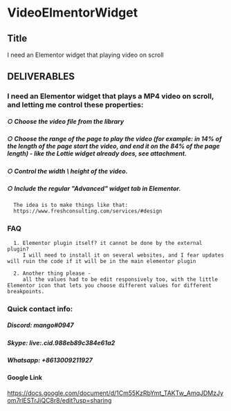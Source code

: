 # VideoElmentorWidget


## Title
  I need an Elementor widget that playing video on scroll
## DELIVERABLES

  ### I need an Elementor widget that plays a MP4 video on scroll, and letting me control these properties:
  ##### ○ Choose the video file from the library
  ##### ○ Choose the range of the page to play the video (for example: in 14% of the length of the page start the video, and end it on the 84% of the page length) - like the Lottie widget already does, see attachment.
  ##### ○ Control the width \ height of the video.
  ##### ○ Include the regular "Advanced" widget tab in Elementor.

      The idea is to make things like that:
      https://www.freshconsulting.com/services/#design

  ### FAQ
      1. Elementor plugin itself? it cannot be done by the external plugin? 
         I will need to install it on several websites, and I fear updates will ruin the code if it will be in the main elementor plugin

      2. Another thing please - 
         all the values had to be edit responsively too, with the little Elementor icon that lets you choose different values for different breakpoints.
 
 
### Quick contact info:
##### Discord: mango#0947
##### Skype: live:.cid.988eb89c384e61a2
##### Whatsapp: +8613009211927


#### Google Link
https://docs.google.com/document/d/1Cm55KzRbYmt_TAKTw_AmqJDMzJyom7rlESTrJiQC8r8/edit?usp=sharing
